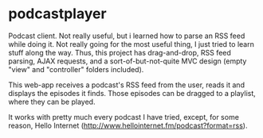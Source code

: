 # podcastplayer
Podcast client. Not really useful, but i learned how to parse an RSS feed while doing it.
Not really going for the most useful thing, I just tried to learn stuff along the way.
Thus, this project has drag-and-drop, RSS feed parsing, AJAX requests, and a sort-of-but-not-quite MVC design
(empty "view" and "controller" folders included).

This web-app receives a podcast's RSS feed from the user, reads it and displays the episodes it finds.
Those episodes can be dragged to a playlist, where they can be played.

It works with pretty much every podcast I have tried, except, for some reason, Hello Internet (http://www.hellointernet.fm/podcast?format=rss).
